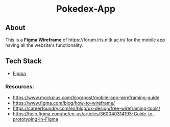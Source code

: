 <h1 align="center"> Pokedex-App</h1>

## About

<p>This is a <b>Figma Wireframe</b> of https://forum.iris.nitk.ac.in/ for the mobile app having all the website's functionality.</p>


## Tech Stack

- [Figma](https://www.figma.com/)


### Resources:

* https://www.mockplus.com/blog/post/mobile-app-wireframing-guide
* https://www.figma.com/blog/how-to-wireframe/
* https://careerfoundry.com/en/blog/ux-design/free-wireframing-tools/
* https://help.figma.com/hc/en-us/articles/360040314193-Guide-to-prototyping-in-Figma
